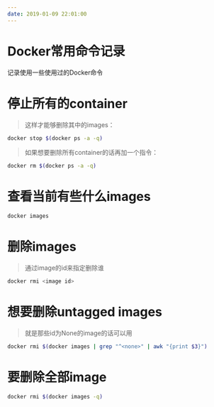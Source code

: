 ```yaml
---
date: 2019-01-09 22:01:00
---
```


# Docker常用命令记录

记录使用一些使用过的Docker命令


# 停止所有的container

> 这样才能够删除其中的images：

```sh
docker stop $(docker ps -a -q)

```

> 如果想要删除所有container的话再加一个指令：

```sh
docker rm $(docker ps -a -q)

```

# 查看当前有些什么images

```sh
docker images

```

# 删除images

> 通过image的id来指定删除谁

```sh
docker rmi <image id>

```

# 想要删除untagged images

> 就是那些id为None的image的话可以用

```sh
docker rmi $(docker images | grep "^<none>" | awk "{print $3}")
```

# 要删除全部image

```sh
docker rmi $(docker images -q)
```

